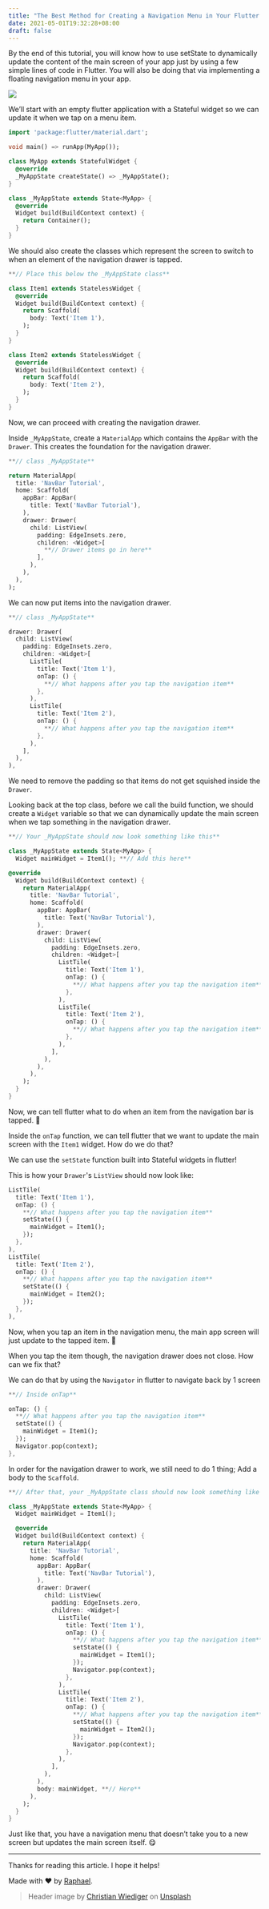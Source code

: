 ```yaml
---
title: "The Best Method for Creating a Navigation Menu in Your Flutter Apps"
date: 2021-05-01T19:32:28+08:00
draft: false
---
```


By the end of this tutorial, you will know how to use setState to dynamically update the content of the main screen of your app just by using a few simple lines of code in Flutter. You will also be doing that via implementing a floating navigation menu in your app.

![](https://cdn-images-1.medium.com/max/800/0*XDbyp6V_jwElj9of)

We’ll start with an empty flutter application with a Stateful widget so we can update it when we tap on a menu item.

```dart
import 'package:flutter/material.dart';

void main() => runApp(MyApp());

class MyApp extends StatefulWidget {  
  @override  
  _MyAppState createState() => _MyAppState();  
}

class _MyAppState extends State<MyApp> {  
  @override
  Widget build(BuildContext context) {  
    return Container();  
  }  
}
```

We should also create the classes which represent the screen to switch to when an element of the navigation drawer is tapped.

```dart
**// Place this below the _MyAppState class**

class Item1 extends StatelessWidget {  
  @override
  Widget build(BuildContext context) {  
    return Scaffold(  
      body: Text('Item 1'),  
    );  
  }  
}

class Item2 extends StatelessWidget {  
  @override
  Widget build(BuildContext context) {  
    return Scaffold(  
      body: Text('Item 2'),  
    );  
  }  
}
```

Now, we can proceed with creating the navigation drawer.

Inside `_MyAppState`, create a `MaterialApp` which contains the `AppBar` with the `Drawer`. This creates the foundation for the navigation drawer.

```dart
**// class _MyAppState**

return MaterialApp(  
  title: 'NavBar Tutorial',  
  home: Scaffold(  
    appBar: AppBar(  
      title: Text('NavBar Tutorial'),  
    ),  
    drawer: Drawer(  
      child: ListView(  
        padding: EdgeInsets.zero,  
        children: <Widget>[  
          **// Drawer items go in here**  
        ],  
      ),  
    ),  
  ),  
);
```

We can now put items into the navigation drawer.

```dart
**// class _MyAppState**

drawer: Drawer(  
  child: ListView(  
    padding: EdgeInsets.zero,  
    children: <Widget>[  
      ListTile(  
        title: Text('Item 1'),  
        onTap: () {  
          **// What happens after you tap the navigation item**  
        },  
      ),  
      ListTile(  
        title: Text('Item 2'),  
        onTap: () {  
          **// What happens after you tap the navigation item**  
        },  
      ),  
    ],  
  ),  
),
```

We need to remove the padding so that items do not get squished inside the `Drawer`.

Looking back at the top class, before we call the build function, we should create a `Widget` variable so that we can dynamically update the main screen when we tap something in the navigation drawer.

```dart
**// Your _MyAppState should now look something like this**

class _MyAppState extends State<MyApp> {  
  Widget mainWidget = Item1(); **// Add this here**

@override
  Widget build(BuildContext context) {  
    return MaterialApp(  
      title: 'NavBar Tutorial',  
      home: Scaffold(  
        appBar: AppBar(  
          title: Text('NavBar Tutorial'),  
        ),  
        drawer: Drawer(  
          child: ListView(  
            padding: EdgeInsets.zero,  
            children: <Widget>[  
              ListTile(  
                title: Text('Item 1'),  
                onTap: () {  
                  **// What happens after you tap the navigation item**  
                },  
              ),  
              ListTile(  
                title: Text('Item 2'),  
                onTap: () {  
                  **// What happens after you tap the navigation item**  
                },  
              ),  
            ],  
          ),  
        ),  
      ),  
    );  
  }  
}
```

Now, we can tell flutter what to do when an item from the navigation bar is tapped. 🥳

Inside the `onTap` function, we can tell flutter that we want to update the main screen with the `Item1` widget. How do we do that?

We can use the `setState` function built into Stateful widgets in flutter!

This is how your `Drawer`'s `ListView` should now look like:

```dart
ListTile(  
  title: Text('Item 1'),  
  onTap: () {  
    **// What happens after you tap the navigation item**  
    setState(() {  
      mainWidget = Item1();  
    });  
  },  
),  
ListTile(  
  title: Text('Item 2'),  
  onTap: () {  
    **// What happens after you tap the navigation item**  
    setState(() {  
      mainWidget = Item2();  
    });  
  },  
),
```

Now, when you tap an item in the navigation menu, the main app screen will just update to the tapped item. 🥳

When you tap the item though, the navigation drawer does not close. How can we fix that?

We can do that by using the `Navigator` in flutter to navigate back by 1 screen

```dart
**// Inside onTap**

onTap: () {  
  **// What happens after you tap the navigation item**  
  setState(() {  
    mainWidget = Item1();  
  });  
  Navigator.pop(context);  
},
```

In order for the navigation drawer to work, we still need to do 1 thing; Add a body to the `Scaffold`.

```dart
**// After that, your _MyAppState class should now look something like this**

class _MyAppState extends State<MyApp> {  
  Widget mainWidget = Item1();

  @override
  Widget build(BuildContext context) {  
    return MaterialApp(  
      title: 'NavBar Tutorial',  
      home: Scaffold(  
        appBar: AppBar(  
          title: Text('NavBar Tutorial'),  
        ),  
        drawer: Drawer(  
          child: ListView(  
            padding: EdgeInsets.zero,  
            children: <Widget>[  
              ListTile(  
                title: Text('Item 1'),  
                onTap: () {  
                  **// What happens after you tap the navigation item**  
                  setState(() {  
                    mainWidget = Item1();  
                  });  
                  Navigator.pop(context);  
                },  
              ),  
              ListTile(  
                title: Text('Item 2'),  
                onTap: () {  
                  **// What happens after you tap the navigation item**  
                  setState(() {  
                    mainWidget = Item2();  
                  });  
                  Navigator.pop(context);  
                },  
              ),  
            ],  
          ),  
        ),  
        body: mainWidget, **// Here**  
      ),  
    );  
  }  
}
```

Just like that, you have a navigation menu that doesn’t take you to a new screen but updates the main screen itself. 😋

* * *

Thanks for reading this article. I hope it helps!

Made with ❤ by [Raphael](https://twitter.com/raphtlw).

> Header image by [Christian Wiediger](https://unsplash.com/@christianw) on [Unsplash](https://unsplash.com)
